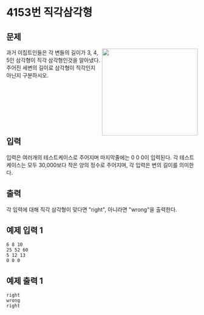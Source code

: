# 4153번 직각삼각형

## 문제
<img align=right src="https://user-images.githubusercontent.com/84880772/149785952-5677c839-ce14-4a5f-92ba-2e325559c79c.gif" style="height:229px; width:252px"/>
과거 이집트인들은 각 변들의 길이가 3, 4, 5인 삼각형이 직각 삼각형인것을 알아냈다. 주어진 세변의 길이로 삼각형이 직각인지 아닌지 구분하시오.
<br />
<br />
<br />
<br />
<br />
<br />
<br />
<br />

## 입력
입력은 여러개의 테스트케이스로 주어지며 마지막줄에는 0 0 0이 입력된다. 각 테스트케이스는 모두 30,000보다 작은 양의 정수로 주어지며, 각 입력은 변의 길이를 의미한다.

## 출력
각 입력에 대해 직각 삼각형이 맞다면 "right", 아니라면 "wrong"을 출력한다.

## 예제 입력 1
	6 8 10
	25 52 60
	5 12 13
	0 0 0
  
## 예제 출력 1
	right
	wrong
	right